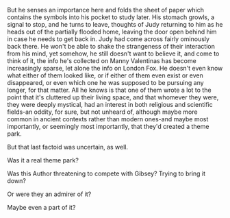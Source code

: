But he senses an importance here and folds the sheet of paper which contains the symbols into his pocket to study later. His stomach growls, a signal to stop, and he turns to leave, thoughts of Judy returning to him as he heads out of the partially flooded home, leaving the door open behind him in case he needs to get back in. Judy had come across fairly ominously back there. He won't be able to shake the strangeness of their interaction from his mind, yet somehow, he still doesn't want to believe it, and come to think of it, the info he's collected on Manny Valentinas has become increasingly sparse, let alone the info on London Fox. He doesn't even know what either of them looked like, or if either of them even exist or even disappeared, or even which one he was supposed to be pursuing any longer, for that matter. All he knows is that one of them wrote a lot to the point that it's cluttered up their living space, and that whomever they were, they were deeply mystical, had an interest in both religious and scientific fields-an oddity, for sure, but not unheard of, although maybe more common in ancient contexts rather than modern ones-and maybe most importantly, or seemingly most importantly, that they'd created a theme park.

But that last factoid was uncertain, as well.

Was it a real theme park?

Was this Author threatening to compete with Gibsey? Trying to bring it down?

Or were they an admirer of it?

Maybe even a part of it?